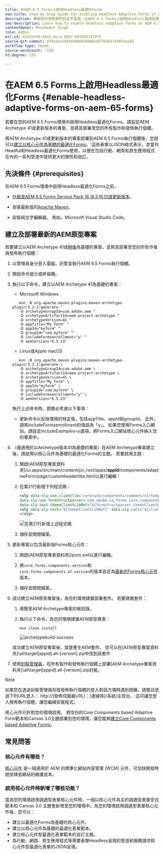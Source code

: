 ```yaml
---
title: 在AEM 6.5 Forms上啟用Headless最適化Forms
seo-title: Step-by-Step Guide for enabling Headless Adaptive Forms on AEM 6.5 Forms
description: 瞭解如何使用我們的逐步指南，在AEM 6.5 Forms上啟用Headless調適型表單。 我們的教學課程會逐步引導您完成此程式，讓您輕鬆將此強大功能整合至您的網站，並改善您的使用者體驗。
seo-description: Learn how to enable headless adaptive forms on AEM 6.5 Forms with our step-by-step guide. Our tutorial walks you through the process, making it easy to integrate this powerful feature into your website and improve your user experience.
contentOwner: Khushwant Singh
role: Admin
exl-id: e1a5e7e0-d445-4cca-b8d7-693d9531f075
source-git-commit: d791daa149d0380b03bb6ba9776db47440feea02
workflow-type: tm+mt
source-wordcount: '724'
ht-degree: 12%

---
```


# 在AEM 6.5 Forms上啟用Headless最適化Forms {#enable-headless-adaptive-forms-on-aem-65-forms}

若要在您的AEM 6.5 Forms環境中啟用Headless最適化Forms，請設定AEM Archetype 41或更新版本的專案，並將其部署至您的所有製作和發佈執行個體。

將AEM Archetype 41或更新版本的專案部署到AEM 6.5 Forms執行個體後，您就可以[建立以核心元件為基礎的最適化Forms](create-a-headless-adaptive-form.md)。 這些表單以JSON格式表示，並當作Headful和Headless最適化Forms使用，以便在包括行動、網頁和原生應用程式在內的一系列管道中提供更大的彈性和自訂。

## 先決條件 {#prerequisites}

在AEM 6.5 Forms環境中啟用Headless最適化Forms之前，

* [升級至AEM 6.5 Forms Service Pack 16 (6.5.16.0)或更新版本](https://experienceleague.adobe.com/docs/experience-manager-65/release-notes/aem-forms-current-service-pack-installation-instructions.html?lang=zh-Hant)。

* 安裝最新版的[Apache Maven](https://maven.apache.org/download.cgi)。

* 安裝純文字編輯器。 例如，Microsoft Visual Studio Code。

## 建立及部署最新的AEM原型專案

若要建立以AEM Archetype 41或[稍後](https://github.com/adobe/aem-project-archetype)為基礎的專案，並將其部署至您的所有作者與發佈執行個體：

1. 以管理員身分登入電腦，託管並執行AEM 6.5 Forms執行個體。
1. 開啟命令提示或終端機。
1. 執行以下命令，建立以AEM Archetype 41為基礎的專案：

   * Microsoft Windows

   ```Shell
      mvn -B org.apache.maven.plugins:maven-archetype-plugin:3.2.1:generate ^
      -D archetypeGroupId=com.adobe.aem ^
      -D archetypeArtifactId=aem-project-archetype ^
      -D archetypeVersion=41 ^
      -D appTitle="My Form" ^
      -D appId="myform" ^
      -D groupId="com.myform" ^
      -D includeFormsenrollment="y" ^
      -D aemVersion="6.5.23" 
   ```

   * Linux或Apple macOS

   ```Shell
      mvn -B org.apache.maven.plugins:maven-archetype-plugin:3.2.1:generate \
      -D archetypeGroupId=com.adobe.aem \
      -D archetypeArtifactId=aem-project-archetype \
      -D archetypeVersion=41 \
      -D appTitle="My Form" \
      -D appId="myform" \
      -D groupId="com.myform" \
      -D includeFormsenrollment="y" \
      -D aemVersion="6.5.23" 
   ```

   執行上述命令時，請務必考慮以下事項：

   * 更新命令以反映環境的特定值，包括appTitle、appId和groupId。 此外，請將includeFormsenrollment的值設為「y」。 如果您使用Forms入口網站，請設定&#x200B;_includeExamples=y_&#x200B;選項，將Forms入口網站核心元件納入您的專案中。


1. （僅適用於以Archetype版本41為基礎的專案）在AEM Archetype專案建立後，請啟用以核心元件為基礎的最適化Forms的主題。 若要啟用主題：

   1. 開啟[AEM原型專案資料夾]/ui.apps/src/main/content/jcr_root/apps/__appId__/components/adaptiveForm/page/customheaderlibs.html以進行編輯：

   1. 在第21行新增下列程式碼：

      ```XML
      <sly data-sly-use.clientlib="core/wcm/components/commons/v1/templates/clientlib.html"
      data-sly-use.formstructparser="com.adobe.cq.forms.core.components.models.form.FormStructureParser"
      data-sly-test.themeClientLibRef="${formstructparser.themeClientLibRefFromFormContainer}">
      <sly data-sly-test="${themeClientLibRef}" data-sly-call="${clientlib.css @ categories=themeClientLibRef}"/>
      </sly>
      ```

      ![在第21](/help/assets/code-to-enable-themes.png)行新增上述程式碼

   1. 儲存並關閉檔案。

1. 更新專案以包含最新版Forms核心元件：

   1. 開啟[AEM原型專案資料夾]/pom.xml以進行編輯。
   1. 將`core.forms.components.version`和`core.forms.components.af.version`的版本設定為[最新的Forms核心元件](https://github.com/adobe/aem-core-forms-components/tree/release/650)版本。

   1. 儲存並關閉檔案。


1. 成功建立AEM原型專案後，為您的環境建置部署套件。 若要建置套件：

   1. 導覽至AEM Archetype專案的根目錄。


   1. 執行以下命令，為您的環境建置AEM原型專案：

      ```Shell
      mvn clean install
      ```

      ![archetypebuild-success](assets/corecomponent-build-successful.png)


   成功建立AEM原型專案後，就會產生AEM套件。 您可以在[AEM原型專案資料夾]\all\target\[appid].all-[version].zip中找到該套件

1. 使用[封裝管理員](https://experienceleague.adobe.com/docs/experience-manager-65/administering/contentmanagement/package-manager.html?lang=zh-Hant)，在所有製作和發佈執行個體上部署[AEM Archetype專案資料夾]\all\target\[appid].all-[version].zip封裝。

>[!NOTE]
>
>
>
>如果您在透過封裝管理員存取發佈執行個體的登入對話方塊時遇到困難，請嘗試透過下列URL登入： http://[發佈伺服器URL]：[連線埠]/系統/主控台。 這可讓您登入發佈執行個體，讓您繼續安裝程式。


核心元件已針對您的環境啟用。 將空白的Core Components based Adaptive Form範本和Canvas 3.0主題部署到您的環境，讓您能夠[建立Core Components based Adaptive Forms](create-a-headless-adaptive-form.md)。

## 常見問答

### 核心元件有哪些？

[核心元件](https://experienceleague.adobe.com/docs/experience-manager-core-components/using/introduction.html?lang=zh-Hant) 是一組適用於 AEM 的標準化網站內容管理 (WCM) 元件，可加快開發時間並降低網站的維護成本。

### 啟用核心元件時新增了哪些功能？


當為您的環境啟用調適型表單核心元件時，一個以核心元件為主的調適型表單空白範本和 Canvas 3.0 主題會新增至您的環境中。為您的環境啟用調適型表單核心元件後，您可以：

* 建立以最適化Forms為基礎的核心元件。
* 建立以核心元件為基礎的最適化表單範本。
* 建立核心元件型最適化表單範本的自訂主題。
* 為行動、網路、原生應用程式等需要表單Headless呈現的管道和服務提供核心元件型最適化表單的JSON呈現。
